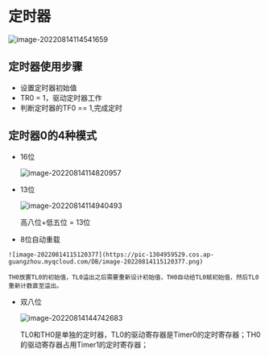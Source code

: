 # 定时器

![image-20220814114541659](https://pic-1304959529.cos.ap-guangzhou.myqcloud.com/DB/image-20220814114541659.png)

## 定时器使用步骤

- 设置定时器初始值
- TR0 = 1，驱动定时器工作
- 判断定时器的TF0 == 1,完成定时



## 定时器0的4种模式

- 16位

	![image-20220814114820957](https://pic-1304959529.cos.ap-guangzhou.myqcloud.com/DB/image-20220814114820957.png)

- 13位

	![image-20220814114940493](https://pic-1304959529.cos.ap-guangzhou.myqcloud.com/DB/image-20220814114940493.png)

	高八位+低五位 = 13位

-    8位自动重载

	![image-20220814115120377](https://pic-1304959529.cos.ap-guangzhou.myqcloud.com/DB/image-20220814115120377.png)

	TH0放置TL0的初始值，TL0溢出之后需要重新设计初始值，TH0自动给TL0赋初始值，然后TL0重新计数直至溢出。

- 双八位

	![image-20220814144742683](https://pic-1304959529.cos.ap-guangzhou.myqcloud.com/DB/image-20220814144742683.png)

	TL0和TH0是单独的定时器，TL0的驱动寄存器是Timer0的定时寄存器；TH0的驱动寄存器占用Timer1的定时寄存器；

